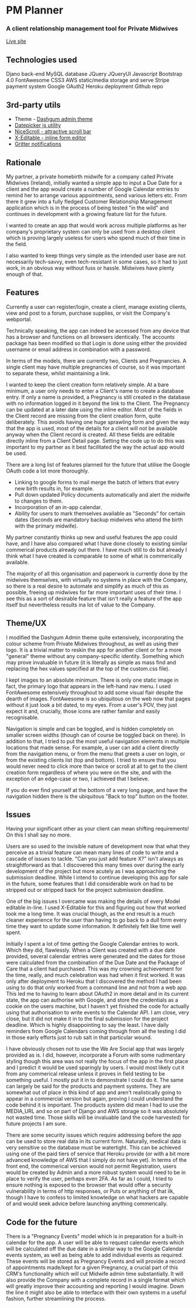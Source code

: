 # PM Planner
### A client relationship management tool for Private Midwives

[Live site](https://pm-planner.herokuapp.com)

## Technologies used
Djano back-end
MySQL database
JQuery
JQueryUI
Javascript
Bootstrap 4.0
FontAwesome
CSS3
AWS static/media storage and serve
Stripe payment system
Google OAuth2
Heroku deployment
Github repo



## 3rd-party utils
* Theme - [Dashgum admin theme](http://blacktie.co/2014/07/dashgum-free-dashboard/)
* [Datepicker js utility](https://jqueryui.com/datepicker/)
* [NiceScroll - attractive scroll bar](https://github.com/inuyaksa/jquery.nicescroll)
* [X-Editable - inline form editor](https://vitalets.github.io/x-editable/)
* [Gritter notifications](https://github.com/jboesch/Gritter)

## Rationale
My partner, a private homebirth midwife for a company called Private Midwives (Ireland), initially wanted a simple app to input a Due Date for a client and the app would create a number of Google Calendar entries to remind her to arrange various appointments, send various letters etc.  From there it grew into a fully fledged Customer Relationship Management application which is in the process of being tested "in the wild" and continues in development with a growing feature list for the future.

I wanted to create an app that would work across multiple platforms as her company's proprietary system can only be used from a desktop client which is proving largely useless for users who spend much of their time in the field.

I also wanted to keep things very simple as the intended user base are not necessarily tech-savvy, even tech-resistant in some cases, so it had to just work, in an obvious way without fuss or hassle.  Midwives have plenty enough of that.

## Features
Currently a user can register/login, create a client, manage existing clients, view and post to a forum, purchase supplies, or visit the Company's webportal.

Technically speaking, the app can indeed be accessed from any device that has a browser and functions on all browsers identically. The accounts package has been modified so that Login is done using either the provided username or email address in combination with a password.

In terms of the models, there are currently two, Clients and Pregnancies. A single client may have multiple pregnancies of course, so it was important to separate these, whilst maintaining a link.

I wanted to keep the client creation form relatively simple. At a bare minimum, a user only needs to enter a Client's name to create a database entry.  If only a name is provided, a Pregnancy is still created in the database with no information logged in it beyond the link to the Client.  The Pregnancy can be updated at a later date using the inline editor. Most of the fields in the Client record are missing from the client creation form, quite deliberately.  This avoids having one huge sprawling form and given the way that the app is used, most of the details for a client will not be available anyway when the Client record is created.  All these fields are editable directly inline from a Client Detail page. Setting the code up to do this was important to my partner as it best facilitated the way the actual app would be used.

There are a long list of features planned for the future that utilise the Google OAuth code a lot more thoroughly.  
* Linking to google forms to mail merge the batch of letters that every new birth results in, for example. 
* Pull down updated Policy documents automatically and alert the midwife to changes to them. 
* Incorporation of an in-app calendar. 
* Ability for users to mark themselves available as "Seconds" for certain dates (Seconds are mandatory backup midwives who attend the birth with the primary midwife). 

My partner constantly thinks up new and useful features the app could have, and I have also compared what I have done closely to existing similar commerical products already out there. I have much still to do but already I think what I have created is comparable to some of what is commerically available.

The majority of all this organisation and paperwork is currently done by the midwives themselves, with virtually no systems in place with the Company, so there is a real desire to automate and simplify as much of this as possible, freeing up midwives for far more important uses of their time. I see this as a sort of desirable feature that isn't really a feature of the app itself but nevertheless results ina  lot of value to the Company.

## Theme/UX
I modified the Dashgum Admin theme quite extensively, incorporating the colour scheme from Private Midwives throughout, as well as using their logo.  It is a trivial matter to reskin the app for another client or for a more "general" theme without any company-specific identity. Something which may prove invaluable in future (it is literally as simple as mass find and replacing the hex values specified at the top of the custom.css file).

I kept images to an absolute minimum.  There is only one static image in fact, the primary logo that appears in the left-hand nav menu.  I used FontAwesome extensively throughout to add some visual flair despite the dearth of images. FontAwesome is so ubiquitous on the web now that pages without it just look a bit dated, to my eyes.  From a user's POV, they just expect it and, crucially, those icons are rather familar and easily recognisable.

Navigation is simple and can be toggled, and is hidden completely on smaller screen widths (though can of course be toggled back on there). In addition to that, I tried to put the most useful navigation elements in multiple locations that made sense.  For example, a user can add a client directly from the navigation menu, or from the menu that greets a user on login, or from the existing clients list (top and bottom). I tried to ensure that you would never need to click more than twice or scroll at all to get to the client creation form regardless of where you were on the site, and with the exception of an edge-case or two, I achieved that I believe.

If you do ever find yourself at the bottom of a very long page, and have the navigation hidden there is the ubiquitous "Back to top" button on the footer.

## Issues
Having your significant other as your client can mean shifting requirements! On this I shall say no more.

Users are so used to the invisible nature of development now that what they perceive as a trivial feature can mean many lines of code to write and a cascade of issues to tackle. "Can you just add feature X?" isn't always as straightforward as that. I discovered this many times over during the early development of the project but more acutely as I was approaching the submission deadline.  While I intend to continue developing this app for sale in the future, some features that I did considerable work on had to be stripped out or stripped back for the project submission deadline.

One of the big issues I overcame was making the details of every Model editable in-line. I used X-Editable for this and figuring out how that worked took me a long time.  It was crucial though, as the end result is a much cleaner experience for the user than having to go back to a dull form every time they want to update some information. It definitely felt like time well spent.

Initially I spent a lot of time getting the Google Calendar entries to work.  Which they did, flawlessly. When a Client was created with a due date provided, several calendar entries were generated and the dates for those were calculated from the combination of the Due Date and the Package of Care that a client had purchased. This was my crowning achievement for the time, really, and much celebration was had when it first worked. It was only after deployment to Heroku that I discovered the method I had been using to do that only worked from a command line and not from a web app.  This led me to having to learn about OAuth2 in more detail and in its current state, the app can authorise with Google, and store the credentials as a cookie on the users machine, but I haven't yet finished the code for actually using that authorisation to write events to the Calendar API.  I am close, very close, but it did not make it in to the final submission for the project deadline.  Which is highly disappointing to say the least. I have daily reminders from Google Calendars coming through from all the testing I did in those early efforts just to rub salt in that particular wound.

I have obviously chosen not to use the We Are Social app that was largely provided as is.  I did, however, incorporate a Forum with some rudimentary styling though this area was not really the focus of the app in the first place and I predict it would be used sparingly by users.  I would most likely cut it from any commerical release unless it proves in field testing to be something useful.  I mostly put it in to demonstrate I could do it.  The same can largely be said for the products and payment systems.  They are somewhat out of place in this kind of app and aren't realistically going to appear in a commercial version but again, proving I could understand the code behind it is important.  The products system did mean I had to use the MEDIA_URL and so on part of Django and AWS storage so it was absolutely not wasted time.  Those skills will be invaluable (and the code harvested) for future projects I am sure.

There are some security issues which require addressing before the app can be used to store real data in its current form.  Naturally, medical data is very sensitive so the database must be watertight. This can be achieved using one of the paid tiers of service that Heroku provide (or with a bit more advanced knowledge of AWS that I simply do not have yet). In terms of the front end, the commerical version would not permit Registration, users would be created by Admin and a more robust system would need to be in place to verify the user, perhaps even 2FA. As far as I could, I tried to ensure nothing is exposed to the browser that would offer a security vulnerability in terms of http responses, or Puts or anything of that ilk, though I have to confess to limited knowledge on what hackers are capable of and would seek advice before launching anything commerically.

## Code for the future
There is a "Pregnancy Events" model which is in preparation for a built-in calendar for the app.  A user will be able to request calendar events which will be calculated off the due date in a similar way to the Google Calendar events system, as well as being able to add individual events as required.  These events will be stored as Pregnancy Events and will provide a record of appointments made/kept for a given Pregnancy, a crucial part of this CRM's functionality which will cut Midwife admin time substantially. It will also provide the Company with a complete record in a single format which will greatly improve their accounting and reporting I would imagine. Down the line it might also be able to interface with their own systems in a useful fashion, further streamlining the process.


